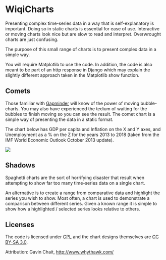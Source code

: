 WiqiCharts
==========

Presenting complex time-series data in a way that is self-explanatory is important. Doing so in static charts is essential for ease of use. Interactive or moving charts look nice but are slow to read and interpret. Overwrought charts are just confusing.

The purpose of this small range of charts is to present complex data in a simple way.

You will require Matplotlib to use the code. In addition, the code is also meant to be part of an http response in Django which may explain the slightly different approach taken in the Matplotlib show function.

Comets
------

Those familiar with [Gapminder][1] will know of the power of moving bubble-charts. You may also have experienced the tedium of waiting for the bubbles to finish moving so you can see the result. The comet chart is a simple way of presenting the data in a static format.

The chart below has GDP per capita and Inflation on the X and Y axes, and Unemployment as a % on the Z for the years 2013 to 2018 (taken from the IMF World Economic Outlook October 2013 update).

![][2]

Shadows
-------

Spaghetti charts are the sort of horrifying disaster that result when attempting to show far too many time-series data on a single chart.

An alternative is to create a range from comparative data and highlight the series you wish to show. Most often, a chart is used to demonstrate a comparison between different series. Given a known range it is simple to show how a highlighted / selected series looks relative to others.

Licenses
--------

The code is licensed under [GPL][3] and the chart designs themselves are [CC BY-SA 3.0][4].

Attribution: Gavin Chait, http://www.whythawk.com/

  [1]: http://www.gapminder.org/
  [2]: http://farm4.staticflickr.com/3691/10889219054_de8607c86a.jpg
  [3]: http://www.gnu.org/copyleft/gpl.html
  [4]: http://creativecommons.org/licenses/by-sa/3.0/deed.en_GB
